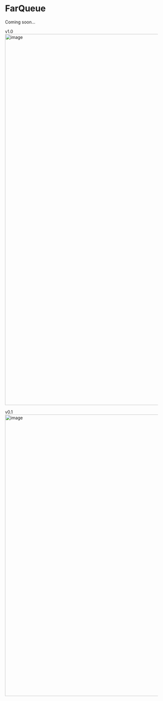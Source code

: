 # FarQueue

Coming soon...

v1.0
<img width="1175" height="1218" alt="image" src="https://github.com/user-attachments/assets/14d73303-ef19-4139-ab7b-a8e7e36f6f75" />

v0.1
<img width="1354" height="924" alt="image" src="https://github.com/user-attachments/assets/4cde6fd4-bc81-4203-9bac-6f73f03dc680" />
